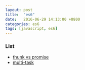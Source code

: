 ```yaml
---
layout: post
title:  "es6"
date:   2016-06-29 14:13:00 +0800
categories: es6
tags: [javascript, es6]
---
```


### List
* [thunk vs promise](https://github.com/zhoukekestar/notes/blob/master/ES6/thunk_promise.md)
* [multi-task](https://github.com/zhoukekestar/notes/blob/master/ES6/multi-task.md)
